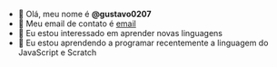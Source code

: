 - 👋 Olá, meu nome é **@gustavo0207**
- 👋 Meu email de contato é [email](ranpanig@gmail.com.br)
- 👀 Eu estou interessado em aprender novas linguagens
- 🌱 Eu estou aprendendo a programar recentemente a linguagem do JavaScript e Scratch


<!---
gustavo0207/gustavo0207 is a ✨ special ✨ repository because its `README.md` (this file) appears on your GitHub profile.
You can click the Preview link to take a look at your changes.
--->
